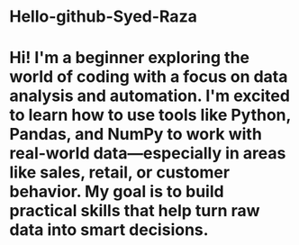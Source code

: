 # Hello-github-Syed-Raza
# Hi! I'm a beginner exploring the world of coding with a focus on data analysis and automation. I'm excited to learn how to use tools like Python, Pandas, and NumPy to work with real-world data—especially in areas like sales, retail, or customer behavior. My goal is to build practical skills that help turn raw data into smart decisions.
